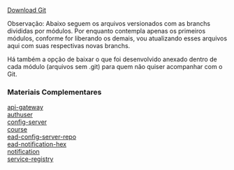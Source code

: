 [Download Git](https://git-scm.com/downloads)

Observação: Abaixo seguem os arquivos versionados com as branchs divididas por módulos. Por enquanto contempla apenas os primeiros módulos, conforme for liberando os demais, vou atualizando esses arquivos aqui com suas respectivas novas branchs.

Há também a opção de baixar o que foi desenvolvido anexado dentro de cada módulo (arquivos sem .git) para quem não quiser acompanhar com o Git.

### Materiais Complementares

[api-gateway](./api-gateway.zip)  
[authuser](./authuser.zip)  
[config-server](./config-server.zip)  
[course](./course.zip)  
[ead-config-server-repo](./ead-config-server-repo.zip)  
[ead-notification-hex](./ead-notification-hex.zip)  
[notification](./notification.zip)  
[service-registry](./service-registry.zip)  